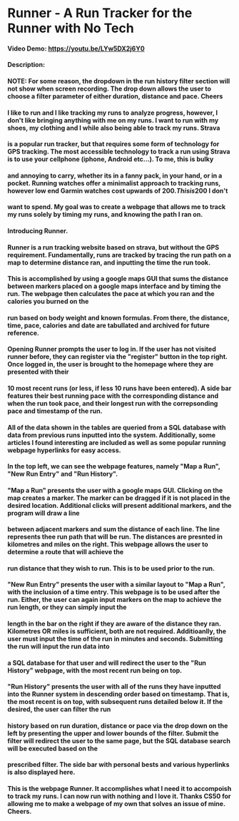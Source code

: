 # Runner - A Run Tracker for the Runner with No Tech
#### Video Demo:  https://youtu.be/LYw5DX2j6Y0
#### Description:

#### NOTE: For some reason, the dropdown in the run history filter section will not show when screen recording. The drop down allows the user to choose a filter parameter of either duration, distance and pace. Cheers

#### I like to run and I like tracking my runs to analyze progress, however, I don't like bringing anything with me on my runs. I want to run with my shoes, my clothing and I while also being able to track my runs. Strava
#### is a popular run tracker, but that requires some form of technology for GPS tracking. The most accessible technology to track a run using Strava is to use your cellphone (iphone, Android etc...). To me, this is bulky
#### and annoying to carry, whether its in a fanny pack, in your hand, or in a pocket. Running watches offer a minimalist approach to tracking runs, however low end Garmin watches cost upwards of 200$. This is 200$ I don't
#### want to spend. My goal was to create a webpage that allows me to track my runs solely by timing my runs, and knowing the path I ran on.

#### Introducing Runner.

#### Runner is a run tracking website based on strava, but without the GPS requirement. Fundamentally, runs are tracked by tracing the run path on a map to determine distance ran, and inputting the time the run took.
#### This is accomplished by using a google maps GUI that sums the distance between markers placed on a google maps interface and by timing the run. The webpage then calculates the pace at which you ran and the calories you burned on the
#### run based on body weight and known formulas. From there, the distance, time, pace, calories and date are tabullated and archived for future reference.

#### Opening Runner prompts the user to log in. If the user has not visited runner before, they can register via the "register" button in the top right. Once logged in, the user is brought to the homepage where they are presented with their
#### 10 most recent runs (or less, if less 10 runs have been entered). A side bar features their best running pace with the corresponding distance and when the run took pace, and their longest run with the correpsonding pace and timestamp of the run.
#### All of the data shown in the tables are queried from a SQL database with data from previous runs inputted into the system. Additionally, some articles I found interesting are included as well as some popular running webpage hyperlinks for easy access.
#### In the top left, we can see the webpage features, namely "Map a Run", "New Run Entry" and "Run History".

#### "Map a Run" presents the user with a google maps GUI. Clicking on the map creates a marker. The marker can be dragged if it is not placed in the desired location. Additional clicks will present additional markers, and the program will draw a line
#### between adjacent markers and sum the distance of each line. The line represents thee run path that will be run. The distances are presnted in kilometres and miles on the right. This webpage allows the user to determine a route that will achieve the
#### run distance that they wish to run. This is to be used prior to the run.

#### "New Run Entry" presents the user with a similar layout to "Map a Run", with the inclusion of a time entry. This webpage is to be used after the run. Either, the user can again input markers on the map to achieve the run length, or they can simply input the
#### length in the bar on the right if they are aware of the distance they ran. Kilometres OR miles is sufficient, both are not required. Additioanlly, the user must input the time of the run in minutes and seconds. Submitting the run will input the run data into
#### a SQL database for that user and will redirect the user to the "Run History" webpage, with the most recent run being on top.

#### "Run History" presents the user with all of the runs they have inputted into the Runner system in descending order based on timestamp. That is, the most recent is on top, with subsequent runs detailed below it. If the desired, the user can filter the run
#### history based on run duration, distance or pace via the drop down on the left by presenting the upper and lower bounds of the filter. Submit the filter will redirect the user to the same page, but the SQL database search will be executed based on the
#### prescribed filter. The side bar with personal bests and various hyperlinks is also displayed here.

#### This is the webpage Runner. It accomplishes what I need it to accompoish to track my runs. I can now run with nothing and I love it. Thanks CS50 for allowing me to make a webpage of my own that solves an issue of mine. Cheers.